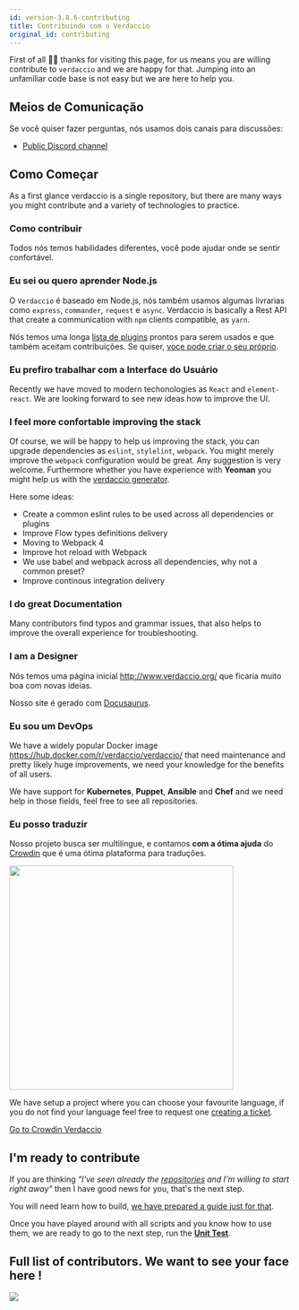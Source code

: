 ```yaml
---
id: version-3.8.6-contributing
title: Contribuindo com o Verdaccio
original_id: contributing
---
```


First of all 👏👏 thanks for visiting this page, for us means you are willing contribute to `verdaccio` and we are happy for that. Jumping into an unfamiliar code base is not easy but we are here to help you.

## Meios de Comunicação

Se você quiser fazer perguntas, nós usamos dois canais para discussões:

* [Public Discord channel](http://chat.verdaccio.org/)

## Como Começar

As a first glance verdaccio is a single repository, but there are many ways you might contribute and a variety of technologies to practice.

### Como contribuir

Todos nós temos habilidades diferentes, você pode ajudar onde se sentir confortável.

### Eu sei ou quero aprender Node.js

O `Verdaccio` é baseado em Node.js, nós também usamos algumas livrarias como `express`, `commander`, `request` e `async`. Verdaccio is basically a Rest API that create a communication with `npm` clients compatible, as `yarn`.

Nós temos uma longa [lista de plugins](plugins.md) prontos para serem usados e que também aceitam contribuições. Se quiser, [voce pode criar o seu próprio](dev-plugins.md).

### Eu prefiro trabalhar com a Interface do Usuário

Recently we have moved to modern techonologies as `React` and `element-react`. We are looking forward to see new ideas how to improve the UI.

### I feel more confortable improving the stack

Of course, we will be happy to help us improving the stack, you can upgrade dependencies as `eslint`, `stylelint`, `webpack`. You might merely improve the `webpack` configuration would be great. Any suggestion is very welcome. Furthermore whether you have experience with **Yeoman** you might help us with the [verdaccio generator](https://github.com/verdaccio/generator-verdaccio-plugin).

Here some ideas:

* Create a common eslint rules to be used across all dependencies or plugins
* Improve Flow types definitions delivery
* Moving to Webpack 4
* Improve hot reload with Webpack
* We use babel and webpack across all dependencies, why not a common preset?
* Improve continous integration delivery

### I do great Documentation

Many contributors find typos and grammar issues, that also helps to improve the overall experience for troubleshooting.

### I am a Designer

Nós temos uma página inicial <http://www.verdaccio.org/> que ficaria muito boa com novas ideias.

Nosso site é gerado com [Docusaurus](https://docusaurus.io/).

### Eu sou um DevOps

We have a widely popular Docker image <https://hub.docker.com/r/verdaccio/verdaccio/> that need maintenance and pretty likely huge improvements, we need your knowledge for the benefits of all users.

We have support for **Kubernetes**, **Puppet**, **Ansible** and **Chef** and we need help in those fields, feel free to see all repositories.

### Eu posso traduzir

Nosso projeto busca ser multilíngue, e contamos **com a ótima ajuda** do [Crowdin](https://crowdin.com) que é uma ótima plataforma para traduções.

<img src="https://d3n8a8pro7vhmx.cloudfront.net/uridu/pages/144/attachments/original/1485948891/Crowdin.png" width="400px" />

We have setup a project where you can choose your favourite language, if you do not find your language feel free to request one [creating a ticket](https://github.com/verdaccio/verdaccio/issues/new).

[Go to Crowdin Verdaccio](https://crowdin.com/project/verdaccio)

## I'm ready to contribute

If you are thinking *"I've seen already the [repositories](repositories.md) and I'm willing to start right away"* then I have good news for you, that's the next step.

You will need learn how to build, [we have prepared a guide just for that](build.md).

Once you have played around with all scripts and you know how to use them, we are ready to go to the next step, run the [**Unit Test**](test.md).

## Full list of contributors. We want to see your face here !

<a href="graphs/contributors"><img src="https://opencollective.com/verdaccio/contributors.svg?width=890&button=false" /></a>

